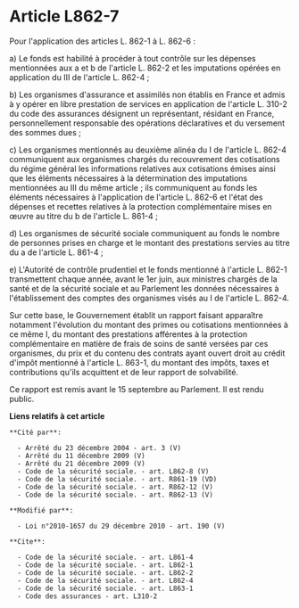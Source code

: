 # Article L862-7

Pour l'application des articles L. 862-1 à L. 862-6 : 

a) Le fonds est habilité à procéder à tout contrôle sur les dépenses mentionnées aux a et b de l'article L. 862-2 et les
imputations opérées en application du III de l'article L. 862-4 ; 

b) Les organismes d'assurance et assimilés non établis en France et admis à y opérer en libre prestation de services en
application de l'article L. 310-2 du code des assurances désignent un représentant, résidant en France, personnellement
responsable des opérations déclaratives et du versement des sommes dues ; 

c) Les organismes mentionnés au deuxième alinéa du I de l'article L. 862-4  communiquent aux organismes chargés du
recouvrement des cotisations du régime  général les informations relatives aux cotisations émises ainsi que les éléments
nécessaires à la détermination des imputations mentionnées au III du même  article ; ils communiquent au fonds les éléments
nécessaires à l'application de  l'article L. 862-6 et l'état des dépenses et recettes relatives à la protection
complémentaire mises en œuvre au titre du b de l'article L. 861-4 ;  

d) Les organismes de sécurité sociale communiquent au fonds le nombre de personnes prises en charge et le montant des
prestations servies au titre du a de l'article L. 861-4 ; 

e) L'Autorité de contrôle prudentiel et le fonds mentionné à l'article L. 862-1 transmettent chaque année, avant le 1er juin,
aux ministres chargés de la santé et de la sécurité sociale et au Parlement les données nécessaires à l'établissement des
comptes des organismes visés au I de l'article L. 862-4. 

Sur cette base, le Gouvernement établit un rapport faisant apparaître notamment l'évolution du montant des primes ou
cotisations mentionnées à ce même I, du montant des prestations afférentes à la protection complémentaire en matière de frais
de soins de santé versées par ces organismes, du prix et du contenu des contrats ayant ouvert droit au crédit d'impôt
mentionné à l'article L. 863-1, du montant des impôts, taxes et contributions qu'ils acquittent et de leur rapport de
solvabilité. 

Ce rapport est remis avant le 15 septembre au Parlement. Il est rendu public.

**Liens relatifs à cet article**

	**Cité par**:

	  - Arrêté du 23 décembre 2004 - art. 3 (V)
	  - Arrêté du 11 décembre 2009 (V)
	  - Arrêté du 21 décembre 2009 (V)
	  - Code de la sécurité sociale. - art. L862-8 (V)
	  - Code de la sécurité sociale. - art. R861-19 (VD)
	  - Code de la sécurité sociale. - art. R862-12 (V)
	  - Code de la sécurité sociale. - art. R862-13 (V)

	**Modifié par**:

	  - Loi n°2010-1657 du 29 décembre 2010 - art. 190 (V)

	**Cite**:

	  - Code de la sécurité sociale. - art. L861-4
	  - Code de la sécurité sociale. - art. L862-1
	  - Code de la sécurité sociale. - art. L862-2
	  - Code de la sécurité sociale. - art. L862-4
	  - Code de la sécurité sociale. - art. L863-1
	  - Code des assurances - art. L310-2
